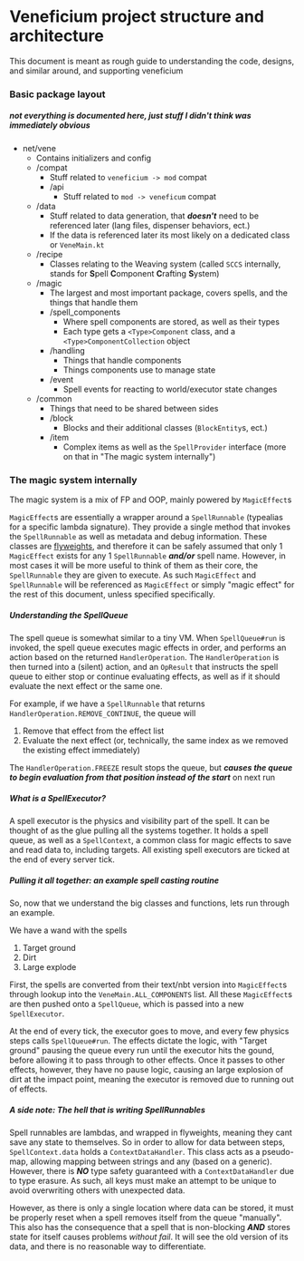 # Veneficium project structure and architecture

This document is meant as rough guide to understanding the code, designs, and similar around, and supporting veneficium

### Basic package layout
##### not everything is documented here, just stuff I didn't think was immediately obvious
- net/vene
    - Contains initializers and config
    - /compat
      - Stuff related to `veneficium -> mod` compat
      - /api
        - Stuff related to `mod -> veneficum` compat
    - /data
        - Stuff related to data generation, that ***doesn't*** need to be referenced later (lang files, dispenser behaviors, ect.)
        - If the data is referenced later its most likely on a dedicated class or `VeneMain.kt`
    - /recipe
        - Classes relating to the Weaving system (called `SCCS` internally, stands for **S**pell **C**omponent **C**rafting **S**ystem)
    - /magic
        - The largest and most important package, covers spells, and the things that handle them
        - /spell_components
            - Where spell components are stored, as well as their types
            - Each type gets a `<Type>Component` class, and a `<Type>ComponentCollection` object
        - /handling
            - Things that handle components 
            - Things components use to manage state
        - /event
            - Spell events for reacting to world/executor state changes
    - /common
        - Things that need to be shared between sides
        - /block
            - Blocks and their additional classes (`BlockEntity`s, ect.)
        - /item
            - Complex items as well as the `SpellProvider` interface (more on that in "The magic system internally")


### The magic system internally

The magic system is a mix of FP and OOP, mainly powered by `MagicEffect`s

`MagicEffect`s are essentially a wrapper around a `SpellRunnable` (typealias for a specific lambda signature).
They provide a single method that invokes the `SpellRunnable` as well as metadata and debug information.
These classes are [flyweights](https://en.wikipedia.org/wiki/Flyweight_pattern), and therefore it can be safely assumed that only 1 `MagicEffect` exists for any 1 `SpellRunnable` ***and/or*** spell name.
However, in most cases it will be more useful to think of them as their core, the `SpellRunnable` they are given to execute.
As such `MagicEffect` and `SpellRunnable` will be referenced as `MagicEffect` or simply "magic effect" for the rest of this document, unless specified specifically.

##### Understanding the SpellQueue

The spell queue is somewhat similar to a tiny VM.
When `SpellQueue#run` is invoked, the spell queue executes magic effects in order, and performs an action based on the returned `HandlerOperation`.
The `HandlerOperation` is then turned into a (silent) action, and an `OpResult` that instructs the spell queue to either stop or continue evaluating effects, as well as if it should evaluate the next effect or the same one.

For example, if we have a `SpellRunnable` that returns `HandlerOperation.REMOVE_CONTINUE`, the queue will
1. Remove that effect from the effect list
2. Evaluate the next effect (or, technically, the same index as we removed the existing effect immediately)

The `HandlerOperation.FREEZE` result stops the queue, but ***causes the queue to begin evaluation from that position instead of the start*** on next run

##### What is a SpellExecutor?

A spell executor is the physics and visibility part of the spell. It can be thought of as the glue pulling all the systems together.
It holds a spell queue, as well as a `SpellContext`, a common class for magic effects to save and read data to, including targets.
All existing spell executors are ticked at the end of every server tick.

##### Pulling it all together: an example spell casting routine

So, now that we understand the big classes and functions, lets run through an example.

We have a wand with the spells
1. Target ground
2. Dirt
3. Large explode

First, the spells are converted from their text/nbt version into `MagicEffect`s through lookup into the `VeneMain.ALL_COMPONENTS` list.
All these `MagicEffect`s are then pushed onto a `SpellQueue`, which is passed into a new `SpellExecutor`.

At the end of every tick, the executor goes to move, and every few physics steps calls `SpellQueue#run`. The effects dictate the logic, with "Target ground" pausing the queue every run until the executor hits the gound, before allowing it to pass through to other effects.
Once it passes to other effects, however, they have no pause logic, causing an large explosion of dirt at the impact point, meaning the executor is removed due to running out of effects.

##### A side note: The hell that is writing SpellRunnables

Spell runnables are lambdas, and wrapped in flyweights, meaning they cant save any state to themselves.
So in order to allow for data between steps, `SpellContext.data` holds a `ContextDataHandler`.
This class acts as a pseudo-map, allowing mapping between strings and any (based on a generic).
However, there is ***NO*** type safety guaranteed with a `ContextDataHandler` due to type erasure.
As such, all keys must make an attempt to be unique to avoid overwriting others with unexpected data.

However, as there is only a single location where data can be stored, it must be properly reset when a spell removes itself from the queue "manually".
This also has the consequence that a spell that is non-blocking ***AND*** stores state for itself causes problems *without fail*.
It will see the old version of its data, and there is no reasonable way to differentiate.
